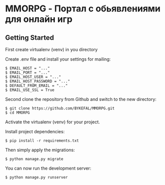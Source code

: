 # MMORPG - Портал с обьявлениями для онлайн игр

## Getting Started
First create virtualenv (venv) in you directory

Create .env file and install your settings for mailing:

    $ EMAIL_HOST = "..."
    $ EMAIL_PORT = "..."
    $ EMAIL_HOST_USER = "..." 
    $ EMAIL_HOST_PASSWORD = "..."
    $ DEFAULT_FROM_EMAIL = "..."
    $ EMAIL_USE_SSL = True  

Second clone the repository from Github and switch to the new directory:

    $ git clone https://github.com/BYKEFAL/MMORPG.git
    $ cd MMORPG
    
Activate the virtualenv (venv) for your project.
    
Install project dependencies:

    $ pip install -r requirements.txt
    
Then simply apply the migrations:

    $ python manage.py migrate
    
You can now run the development server:

    $ python manage.py runserver
